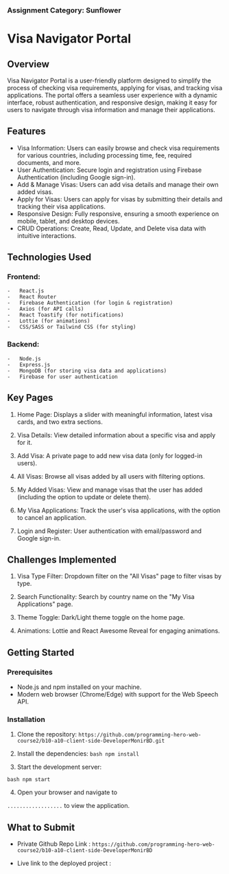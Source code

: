 ### Assignment Category: Sunflower

# Visa Navigator Portal

## Overview

Visa Navigator Portal is a user-friendly platform designed to simplify the process of checking visa requirements, applying for visas, and tracking visa applications. The portal offers a seamless user
experience with a dynamic interface, robust authentication, and responsive design, making it easy for users to navigate through visa information and manage their applications.

## Features

-   Visa Information: Users can easily browse and check visa requirements for various countries, including processing time, fee, required documents, and more.
-   User Authentication: Secure login and registration using Firebase Authentication (including Google sign-in).
-   Add & Manage Visas: Users can add visa details and manage their own added visas.
-   Apply for Visas: Users can apply for visas by submitting their details and tracking their visa applications.
-   Responsive Design: Fully responsive, ensuring a smooth experience on mobile, tablet, and desktop devices.
-   CRUD Operations: Create, Read, Update, and Delete visa data with intuitive interactions.

## Technologies Used

### Frontend:

    -   React.js
    -   React Router
    -   Firebase Authentication (for login & registration)
    -   Axios (for API calls)
    -   React Toastify (for notifications)
    -   Lottie (for animations)
    -   CSS/SASS or Tailwind CSS (for styling)

### Backend:

    -   Node.js
    -   Express.js
    -   MongoDB (for storing visa data and applications)
    -   Firebase for user authentication

## Key Pages

1. Home Page: Displays a slider with meaningful information, latest visa cards, and two extra sections.

2. Visa Details: View detailed information about a specific visa and apply for it.

3. Add Visa: A private page to add new visa data (only for logged-in users).

4. All Visas: Browse all visas added by all users with filtering options.

5. My Added Visas: View and manage visas that the user has added (including the option to update or delete them).

6. My Visa Applications: Track the user's visa applications, with the option to cancel an application.

7. Login and Register: User authentication with email/password and Google sign-in.

## Challenges Implemented

1. Visa Type Filter: Dropdown filter on the "All Visas" page to filter visas by type.

2. Search Functionality: Search by country name on the "My Visa Applications" page.

3. Theme Toggle: Dark/Light theme toggle on the home page.

4. Animations: Lottie and React Awesome Reveal for engaging animations.

## Getting Started

### Prerequisites

-   Node.js and npm installed on your machine.
-   Modern web browser (Chrome/Edge) with support for the Web Speech API.

### Installation

1. Clone the repository: `https://github.com/programming-hero-web-course2/b10-a10-client-side-DeveloperMonirBD.git`

2. Install the dependencies: `bash npm install `

3. Start the development server:

`bash npm start `

4. Open your browser and navigate to

`..................` to view the application.

## What to Submit

-   Private Github Repo Link : `https://github.com/programming-hero-web-course2/b10-a10-client-side-DeveloperMonirBD`

-   Live link to the deployed project :

